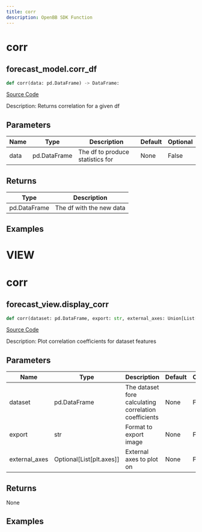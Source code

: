 ```yaml
---
title: corr
description: OpenBB SDK Function
---
```

# corr

## forecast_model.corr_df

```python
def corr(data: pd.DataFrame) -> DataFrame:
```
[Source Code](https://github.com/OpenBB-finance/OpenBBTerminal/tree/main/openbb_terminal/forecast/forecast_model.py#L496)

Description: Returns correlation for a given df

## Parameters

| Name | Type | Description | Default | Optional |
| ---- | ---- | ----------- | ------- | -------- |
| data | pd.DataFrame | The df to produce statistics for | None | False |

## Returns

| Type | Description |
| ---- | ----------- |
| pd.DataFrame | The df with the new data |

## Examples




# VIEW

# corr

## forecast_view.display_corr

```python
def corr(dataset: pd.DataFrame, export: str, external_axes: Union[List[axes], NoneType]) -> None:
```
[Source Code](https://github.com/OpenBB-finance/OpenBBTerminal/tree/main/openbb_terminal/forecast/forecast_view.py#L169)

Description: Plot correlation coefficients for dataset features

## Parameters

| Name | Type | Description | Default | Optional |
| ---- | ---- | ----------- | ------- | -------- |
| dataset | pd.DataFrame | The dataset fore calculating correlation coefficients | None | False |
| export | str | Format to export image | None | False |
| external_axes | Optional[List[plt.axes]] | External axes to plot on | None | False |

## Returns

None

## Examples

